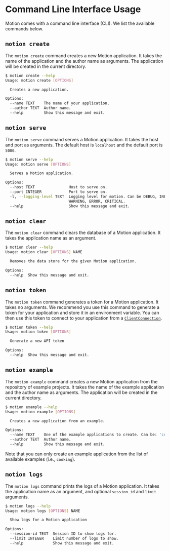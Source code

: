 # Command Line Interface Usage

Motion comes with a command line interface (CLI). We list the available commands below.

## `motion create`

The `motion create` command creates a new Motion application. It takes the name of the application and the author name as arguments. The application will be created in the current directory.

```bash
$ motion create --help
Usage: motion create [OPTIONS]

  Creates a new application.

Options:
  --name TEXT    The name of your application.
  --author TEXT  Author name.
  --help         Show this message and exit.
```

## `motion serve`

The `motion serve` command serves a Motion application. It takes the host and port as arguments. The default host is `localhost` and the default port is `5000`.

```bash
$ motion serve --help
Usage: motion serve [OPTIONS]

  Serves a Motion application.

Options:
  --host TEXT               Host to serve on.
  --port INTEGER            Port to serve on.
  -l, --logging-level TEXT  Logging level for motion. Can be DEBUG, INFO,
                            WARNING, ERROR, CRITICAL.
  --help                    Show this message and exit.
```

## `motion clear`

The `motion clear` command clears the database of a Motion application. It takes the application name as an argument.

```bash
$ motion clear --help
Usage: motion clear [OPTIONS] NAME

  Removes the data store for the given Motion application.

Options:
  --help  Show this message and exit.
```

## `motion token`

The `motion token` command generates a token for a Motion application. It takes no arguments. We recommend you use this command to generate a token for your application and store it in an environment variable. You can then use this token to connect to your application from a [`ClientConnection`](/api/clientconn/).

```bash
$ motion token --help
Usage: motion token [OPTIONS]

  Generate a new API token

Options:
  --help  Show this message and exit.
```

## `motion example`

The `motion example` command creates a new Motion application from the repository of example projects. It takes the name of the example application and the author name as arguments. The application will be created in the current directory.

```bash
$ motion example --help
Usage: motion example [OPTIONS]

  Creates a new application from an example.

Options:
  --name TEXT    One of the example applications to create. Can be: 'cooking'.
  --author TEXT  Author name.
  --help         Show this message and exit.
```

Note that you can only create an example application from the list of available examples (i.e., `cooking`).

## `motion logs`

The `motion logs` command prints the logs of a Motion application. It takes the application name as an argument, and optional `session_id` and `limit` arguments.

```bash
$ motion logs --help
Usage: motion logs [OPTIONS] NAME

  Show logs for a Motion application

Options:
  --session-id TEXT  Session ID to show logs for.
  --limit INTEGER    Limit number of logs to show.
  --help             Show this message and exit.
```